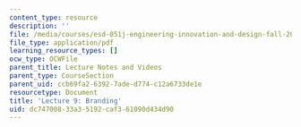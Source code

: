 ```yaml
---
content_type: resource
description: ''
file: /media/courses/esd-051j-engineering-innovation-and-design-fall-2012/dc74700833a35192caf361090d434d90_MITESD_051JF12_Lec09.pdf
file_type: application/pdf
learning_resource_types: []
ocw_type: OCWFile
parent_title: Lecture Notes and Videos
parent_type: CourseSection
parent_uid: ccb69fa2-6392-7ade-d774-c12a6733de1e
resourcetype: Document
title: 'Lecture 9: Branding'
uid: dc747008-33a3-5192-caf3-61090d434d90
---
```

